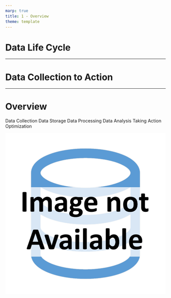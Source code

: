```yaml
---
marp: true
title: 1 - Overview
theme: template
---
```


<!-- _class: title-slide -->

# Data Life Cycle

---

<!-- _class: title-only -->

# Data Collection to Action

---

<!-- _class: title-two-content-left-center -->

# Overview

Data Collection
Data Storage
Data Processing
Data Analysis
Taking Action
Optimization

![image An icon of a database in a flat minimalist style](images/placeholder.png)